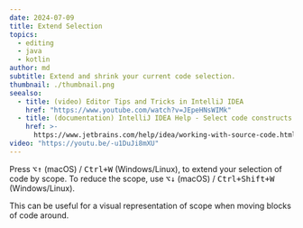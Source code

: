 ```yaml
---
date: 2024-07-09
title: Extend Selection
topics:
  - editing
  - java
  - kotlin
author: md
subtitle: Extend and shrink your current code selection.
thumbnail: ./thumbnail.png
seealso:
  - title: (video) Editor Tips and Tricks in IntelliJ IDEA
    href: "https://www.youtube.com/watch?v=JEpeHNsWIMk"
  - title: (documentation) IntelliJ IDEA Help - Select code constructs
    href: >-
      https://www.jetbrains.com/help/idea/working-with-source-code.html#editor_code_selection
video: "https://youtu.be/-u1DuJi8mXU"
---
```


Press <kbd>⌥↑</kbd> (macOS) / <kbd>Ctrl+W</kbd> (Windows/Linux), to extend your selection of code by scope. To reduce the scope, use <kbd>⌥↓</kbd> (macOS) / <kbd>Ctrl+Shift+W</kbd> (Windows/Linux).

This can be useful for a visual representation of scope when moving blocks of code around.

